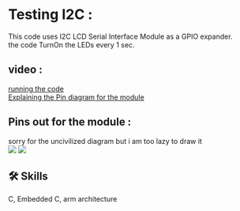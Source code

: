 
# Testing I2C : 
This code uses I2C LCD Serial Interface Module as a GPIO expander. <br>
the code TurnOn the LEDs every 1 sec. <br>

## video : 
[running the code](https://youtu.be/kE2zbuqMxdw)<br>
[Explaining the Pin diagram for the module](https://www.youtube.com/watch?v=DXjogGsJlhU)<br>
## Pins out for the module : 
sorry for the uncivilized diagram but i am too lazy to draw it <br>
![](https://user-images.githubusercontent.com/63866803/228699066-c88ce88a-0c2d-4773-b45b-15f2db93dea0.jpeg)
![](https://user-images.githubusercontent.com/63866803/228699128-74948961-373c-4de9-82aa-9a1859777fa1.jpeg)




## 🛠 Skills
C, Embedded C, arm architecture

